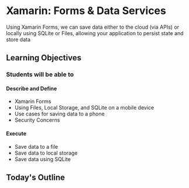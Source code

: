 # Xamarin: Forms & Data Services

Using Xamarin Forms, we can save data either to the cloud (via APIs) or locally using SQLite or Files, allowing your application to persist state and store data

## Learning Objectives

### Students will be able to

#### Describe and Define

- Xamarin Forms
- Using Files, Local Storage, and SQLite on a mobile device
- Use cases for saving data to a phone
- Security Concerns

#### Execute

- Save data to a file
- Save data to local storage
- Save data using SQLite

## Today's Outline

<!-- To Be Completed By Instructor -->
